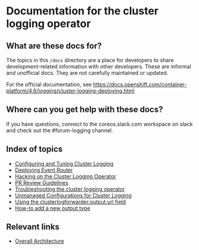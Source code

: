 # Documentation for the cluster logging operator

## What are these docs for?

The topics in this `/docs` directory are a place for developers to share development-related information with other developers. 
These are informal and unofficial docs. They are not carefully maintained or updated.

For the official documentation, see https://docs.openshift.com/container-platform/4.6/logging/cluster-logging-deploying.html

## Where can you get help with these docs?

If you have questions, connect to the coreos.slack.com workspace on slack and check out the #forum-logging channel.

## Index of topics

* [Configuring and Tuning Cluster Logging](configuration.md)
* [Deploying Event Router](deploy-event-router.md)
* [Hacking on the Cluster Logging Operator](HACKING.md)
* [PR Review Guidelines](REVIEW.md)
* [Troubleshooting the cluster logging operator](troubleshooting.md)
* [Unmanaged Configurations for Cluster Logging](unmanaged_configuration.md)
* [Using the clusterlogforwarder.output.url field](output_url_field.md)
* [How-to add a new output type](how-to-add-new-output.md)

## Relevant links

* [Overall Architecture](https://viaq.github.io/documentation/)
